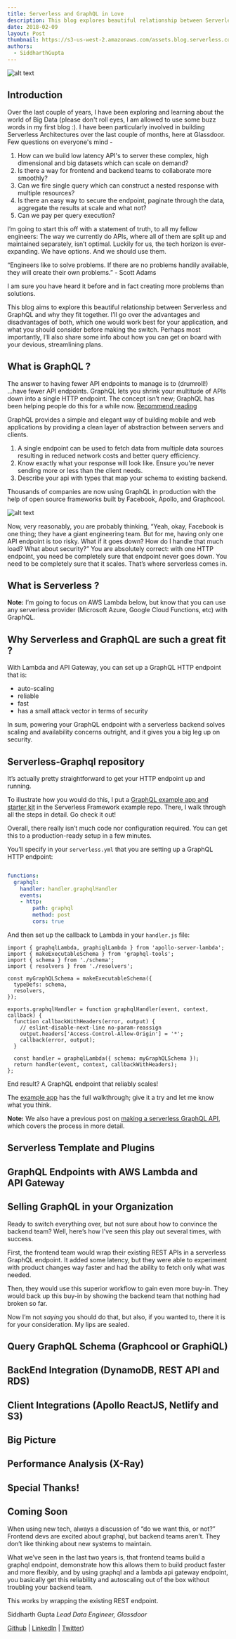 ```yaml
---
title: Serverless and GraphQL in Love
description: This blog explores beautiful relationship between Serverless and GraphQL.
date: 2018-02-09
layout: Post
thumbnail: https://s3-us-west-2.amazonaws.com/assets.blog.serverless.com/graphql.jpeg
authors:
  - SiddharthGupta
---
```


![alt text](https://user-images.githubusercontent.com/1587005/36030132-d45feefe-0d5a-11e8-986c-92dad62f3408.png "Serverless and GraphQL family")

## Introduction

Over the last couple of years, I have been exploring and learning about the world of Big Data (please don't roll eyes, I am allowed to use some buzz words in my first blog :). 
I have been particularly involved in building Serverless Architectures over the last couple of months, here at Glassdoor. Few questions on everyone's mind  - 

1) How can we build low latency API's to server these complex, high dimensional and big datasets which can scale on demand?
2) Is there a way for frontend and backend teams to collaborate more smoothly?
3) Can we fire single query which can construct a nested response with multiple resources?
4) Is there an easy way to secure the endpoint, paginate through the data, aggregate the results at scale and what not? 
5) Can we pay per query execution?

I’m going to start this off with a statement of truth, to all my fellow engineers: The way we currently do APIs, where all of them are split up and maintained separately, isn’t optimal.
Luckily for us, the tech horizon is ever-expanding. We have options. And we should use them.

“Engineers like to solve problems. If there are no problems handily available, they will create their own problems.” - Scott Adams

I am sure you have heard it before and in fact creating more problems than solutions.  

This blog aims to explore this beautiful relationship between Serverless and GraphQL and why they fit together. I’ll go over the advantages and disadvantages of both, which one would work best for your application, and what you should consider before making the switch.
Perhaps most importantly, I’ll also share some info about how you can get on board with your devious, streamlining plans.

## What is GraphQL ?

The answer to having fewer API endpoints to manage is to (drumroll!) ...have fewer API endpoints. GraphQL lets you shrink your multitude of APIs down into a single HTTP endpoint.
The concept isn’t new; GraphQL has been helping people do this for a while now. [Recommend reading](https://dev-blog.apollodata.com/graphql-vs-rest-5d425123e34b)

GraphQL provides a simple and elegant way of building mobile and web applications by providing a clean layer of abstraction between servers and clients. 

1. A single endpoint can be used to fetch data from multiple data sources resulting in reduced network costs and better query efficiency.
2. Know exactly what your response will look like. Ensure you're never sending more or less than the client needs.
3. Describe your api with types that map your schema to existing backend.

Thousands of companies are now using GraphQL in production with the help of open source frameworks built by Facebook, Apollo, and Graphcool.

![alt text](https://user-images.githubusercontent.com/1587005/36030260-52aa804e-0d5b-11e8-8bed-bd5ce9481075.png "Danielle slide from meetup- shoutout")

Now, very reasonably, you are probably thinking, “Yeah, okay, Facebook is one thing; they have a giant engineering team. But for me, having only one API endpoint is too risky. What if it goes down? How do I handle that much load? What about security?”
You are absolutely correct: with one HTTP endpoint, you need be completely sure that endpoint never goes down. You need to be completely sure that it scales.
That’s where serverless comes in.

## What is Serverless ?

**Note:** I’m going to focus on AWS Lambda below, but know that you can use any serverless provider (Microsoft Azure, Google Cloud Functions, etc) with GraphQL.

## Why Serverless and GraphQL are such a great fit ?

With Lambda and API Gateway, you can set up a GraphQL HTTP endpoint that is:
- auto-scaling
- reliable
- fast
- has a small attack vector in terms of security

In sum, powering your GraphQL endpoint with a serverless backend solves scaling and availability concerns outright, and it gives you a big leg up on security.

## Serverless-Graphql repository

It’s actually pretty straightforward to get your HTTP endpoint up and running.

To illustrate how you would do this, I put a [GraphQL example app and starter kit](https://github.com/serverless/serverless-graphql) in the Serverless Framework example repo. There, I walk through all the steps in detail. Go check it out!

Overall, there really isn’t much code nor configuration required. You can get this to a production-ready setup in a few minutes.

You’ll specify in your `serverless.yml` that you are setting up a GraphQL HTTP endpoint:

```yml

functions:
  graphql:
    handler: handler.graphqlHandler
    events:
    - http:
        path: graphql
        method: post
        cors: true
```

And then set up the callback to Lambda in your `handler.js` file:

```
import { graphqlLambda, graphiqlLambda } from 'apollo-server-lambda';
import { makeExecutableSchema } from 'graphql-tools';
import { schema } from './schema';
import { resolvers } from './resolvers';

const myGraphQLSchema = makeExecutableSchema({
  typeDefs: schema,
  resolvers,
});

exports.graphqlHandler = function graphqlHandler(event, context, callback) {
  function callbackWithHeaders(error, output) {
    // eslint-disable-next-line no-param-reassign
    output.headers['Access-Control-Allow-Origin'] = '*';
    callback(error, output);
  }

  const handler = graphqlLambda({ schema: myGraphQLSchema });
  return handler(event, context, callbackWithHeaders);
};
```

End result? A GraphQL endpoint that reliably scales!

The [example app](https://github.com/serverless/serverless-graphql) has the full walkthrough; give it a try and let me know what you think.

**Note:** We also have a previous post on [making a serverless GraphQL API](https://serverless.com/blog/make-serverless-graphql-api-using-lambda-dynamodb/), which covers the process in more detail.

## Serverless Template and Plugins

## GraphQL Endpoints with AWS Lambda and API Gateway

## Selling GraphQL in your Organization

Ready to switch everything over, but not sure about how to convince the backend team? Well, here’s how I’ve seen this play out several times, with success.

First, the frontend team would wrap their existing REST APIs in a serverless GraphQL endpoint. It added some latency, but they were able to experiment with product changes way faster and had the ability to fetch only what was needed.

Then, they would use this superior workflow to gain even more buy-in. They would back up this buy-in by showing the backend team that nothing had broken so far.

Now I’m not *saying* you should do that, but also, if you wanted to, there it is for your consideration. My lips are sealed.

## Query GraphQL Schema (Graphcool or GraphiQL)

## BackEnd Integration (DynamoDB, REST API and RDS)

## Client Integrations (Apollo ReactJS, Netlify and S3)

## Big Picture

## Performance Analysis (X-Ray)

## Special Thanks!

## Coming Soon


When using new tech, always a discussion of “do we want this, or not?”
Frontend devs are excited about graphql, but backend teams aren’t. They don’t like thinking about new systems to maintain.

What we’ve seen in the last two years is, that frontend teams build a graphql endpoint, demonstrate how this allows them to build product faster and more flexibly, and by using graphql and a lambda api gateway endpoint, you basically get this reliability and autoscaling out of the box without troubling your backend team.

This works by wrapping the existing REST endpoint.


Siddharth Gupta
*Lead Data Engineer, Glassdoor*

[Github](https://github.com/sid88in) | [LinkedIn](https://www.linkedin.com/in/sid88in/) | [Twitter](https://twitter.com/sidg_sid))
